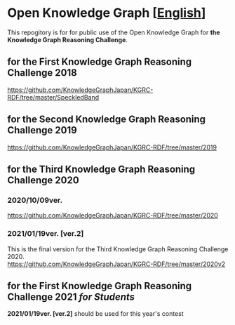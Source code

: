 # Open Knowledge Graph [[English](README_ja.md)]
This repogitory is for  for public use of the Open Knowledge Graph for **the Knowledge Graph Reasoning Challenge**.  

## for the First Knowledge Graph Reasoning Challenge 2018
https://github.com/KnowledgeGraphJapan/KGRC-RDF/tree/master/SpeckledBand

## for the Second Knowledge Graph Reasoning Challenge 2019
https://github.com/KnowledgeGraphJapan/KGRC-RDF/tree/master/2019
 
## for the Third Knowledge Graph Reasoning Challenge 2020 
### 2020/10/09ver.
https://github.com/KnowledgeGraphJapan/KGRC-RDF/tree/master/2020

### 2021/01/19ver. [ver.2]
This is the final version for the Third Knowledge Graph Reasoning Challenge 2020.  
https://github.com/KnowledgeGraphJapan/KGRC-RDF/tree/master/2020v2

## for the First Knowledge Graph Reasoning Challenge 2021 *for Students*
**2021/01/19ver. [ver.2]** should be used for this year's contest


